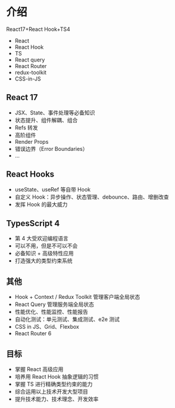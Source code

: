 # 介绍

React17+React Hook+TS4

- React
- React Hook
- TS
- React query
- React Router
- redux-toolkit
- CSS-in-JS

## React 17

- JSX、State、事件处理等必备知识
- 状态提升、组件解耦、组合
- Refs 转发
- 高阶组件
- Render Props
- 错误边界（Error Boundaries）
- ...

## React Hooks

- useState、useRef 等自带 Hook
- 自定义 Hook：异步操作、状态管理、debounce、路由、增删改查
- 发挥 Hook 的最大威力

## TypesScript 4

- 第 4 大受欢迎编程语言
- 可以不用，但是不可以不会
- 必备知识 + 高级特性应用
- 打造强大的类型约束系统

## 其他

- Hook + Context / Redux Toolkit 管理客户端全局状态
- React Query 管理服务端全局状态
- 性能优化、性能监控、性能报告
- 自动化测试：单元测试、集成测试、e2e 测试
- CSS in JS、Grid、Flexbox
- React Router 6

## 目标

- 掌握 React 高级应用
- 培养用 React Hook 抽象逻辑的习惯
- 掌握 TS 进行精确类型约束的能力
- 综合运用以上技术开发大型项目
- 提升技术能力、技术理念、开发效率

